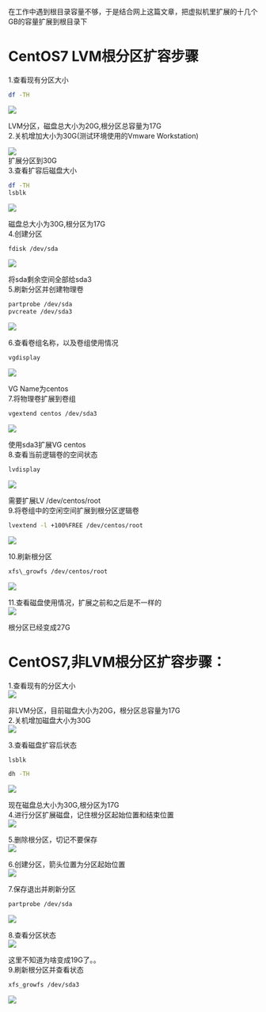 在工作中遇到根目录容量不够，于是结合网上这篇文章，把虚拟机里扩展的十几个GB的容量扩展到根目录下

# CentOS7 LVM根分区扩容步骤

1.查看现有分区大小
```bash
df -TH
```
![](./static/20191022124405358.png)

LVM分区，磁盘总大小为20G,根分区总容量为17G  
2.关机增加大小为30G\(测试环境使用的Vmware Workstation\)

![](./static/20191022124420983.png)  
扩展分区到30G  
3.查看扩容后磁盘大小
```bash
df -TH
lsblk
```
![](./static/20191022124435221.png)

磁盘总大小为30G,根分区为17G  
4.创建分区
```bash
fdisk /dev/sda
```
![](./static/20191022124451240.png)

将sda剩余空间全部给sda3  
5.刷新分区并创建物理卷
```bash
partprobe /dev/sda
pvcreate /dev/sda3 
``` 
![](./static/20191022124515659.png)

6.查看卷组名称，以及卷组使用情况
```bash
vgdisplay
```  
![](./static/20191022124529172.png)

VG Name为centos  
7.将物理卷扩展到卷组
```bash
vgextend centos /dev/sda3
```
![](./static/20191022124543929.png)

使用sda3扩展VG centos  
8.查看当前逻辑卷的空间状态
```bash
lvdisplay
``` 
![](./static/20191022124557124.png)

需要扩展LV /dev/centos/root  
9.将卷组中的空闲空间扩展到根分区逻辑卷
```bash
lvextend -l +100%FREE /dev/centos/root
```  
![](./static/20191022124613329.png)

10.刷新根分区
```bash
xfs\_growfs /dev/centos/root
```
![](./static/20191022124626320.png)

11.查看磁盘使用情况，扩展之前和之后是不一样的  
![](./static/20191022124636364.png)

根分区已经变成27G

# CentOS7,非LVM根分区扩容步骤：

1.查看现有的分区大小  
![](./static/20191022124810280.png)

非LVM分区，目前磁盘大小为20G，根分区总容量为17G  
2.关机增加磁盘大小为30G  
![](/image/chapter1/201910221248184.png)

3.查看磁盘扩容后状态
```bash
lsblk

dh -TH
```  
![](./static/20191022124841683.png)

现在磁盘总大小为30G,根分区为17G  
4.进行分区扩展磁盘，记住根分区起始位置和结束位置  
![](./static/20191022124841683.png)

5.删除根分区，切记不要保存  
![](./static/20191022124850554.png)

6.创建分区，箭头位置为分区起始位置  
![](./static/20191022124859451.png)

7.保存退出并刷新分区
```bash
partprobe /dev/sda
```  
![](./static/20191022124912144.png)

8.查看分区状态  
![](./static/20191022124919891.png)

这里不知道为啥变成19G了。。  
9.刷新根分区并查看状态
```bash
xfs_growfs /dev/sda3
```
![](./static/20191022124929242.png)

